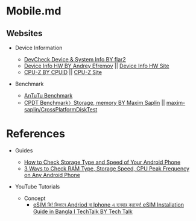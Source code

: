 # Mobile.md

## Websites

* Device Information
  * [DevCheck Device & System Info BY flar2](https://play.google.com/store/apps/details?id=flar2.devcheck&hl=en&gl=US)
  * [Device Info HW BY Andrey Efremov](https://play.google.com/store/apps/details?id=ru.andr7e.deviceinfohw&hl=en_IN&gl=US) || [Device Info HW Site](https://deviceinfohw.ru/main/index.html)
  * [CPU-Z BY CPUID](https://play.google.com/store/apps/details?id=com.cpuid.cpu_z&hl=en_IN&gl=US) || [CPU-Z Site](https://www.cpuid.com/softwares/cpu-z-android.html)

* Benchmark
  * [AnTuTu Benchmark](https://www.antutu.com/en/index.htm)
  * [CPDT Benchmark〉Storage, memory BY Maxim Saplin](https://play.google.com/store/apps/details?id=com.Saplin.CPDT&hl=en_IN&gl=US) || [maxim-saplin/CrossPlatformDiskTest](https://github.com/maxim-saplin/CrossPlatformDiskTest)

# References

* Guides
  * [How to Check Storage Type and Speed of Your Android Phone](https://techwiser.com/how-to-check-storage-type-and-speed-of-your-android-phone/)
  * [3 Ways to Check RAM Type, Storage Speed, CPU Peak Frequency on Any Android Phone](https://gadgetstouse.com/blog/2021/08/08/benchmark-ram-cpu-storage-android/)

* YouTube Tutorials

  * Concept
    * [eSIM কি! কিভাবে Andriod বা Iphone এ ব্যবহার করবেন! eSIM Installation Guide in Bangla I TechTalk BY Tech Talk](https://www.youtube.com/watch?v=Zph3uGrR8Qo)
